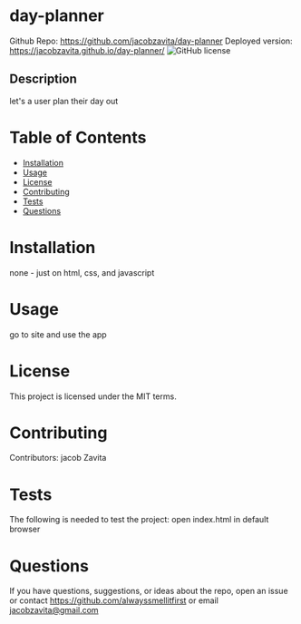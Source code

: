 # day-planner
Github Repo: https://github.com/jacobzavita/day-planner
Deployed version: https://jacobzavita.github.io/day-planner/
![GitHub license](https://img.shields.io/badge/license-MIT-blue.svg)
## Description
let's a user plan their day out

# Table of Contents
* [Installation](#installation)
* [Usage](#usage)
* [License](#license)
* [Contributing](#contributing)
* [Tests](#tests)
* [Questions](#questions)
# Installation
none - just on html, css, and javascript
# Usage
go to site and use the app
# License
This project is licensed under the MIT terms.
# Contributing
Contributors: jacob Zavita
# Tests
The following is needed to test the project: open index.html in default browser
# Questions
If you have questions, suggestions, or ideas about the repo, open an issue or contact https://github.com/alwayssmellitfirst or email jacobzavita@gmail.com
